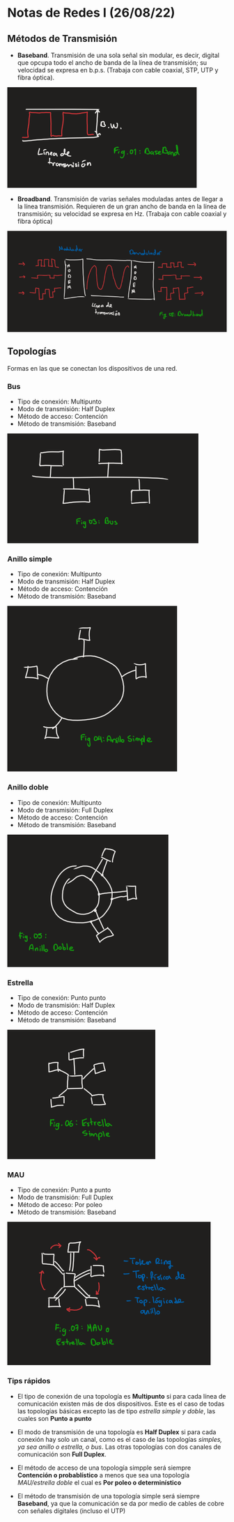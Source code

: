 # Notas de Redes I (26/08/22)
## Métodos de Transmisión
- **Baseband**. Transmisión de una sola señal sin modular, es decir, digital que opcupa todo el ancho de banda de la línea de transmisión; su velocidad se expresa en b.p.s. (Trabaja con cable coaxial, STP, UTP y fibra óptica).

![Figura 01: Diagrama Baseband](images/fig_01.PNG)

- **Broadband**. Transmisión de varias señales moduladas antes de llegar a la línea transmisión. Requieren de un gran ancho de banda en la línea de transmisión; su velocidad se expresa en Hz. (Trabaja con cable coaxial y fibra óptica)

![Figura 02: Diagrama Broadband](images/fig_02.PNG)

## Topologías
Formas en las que se conectan los dispositivos de una red. 
### **Bus**
- Tipo de conexión: Multipunto
- Modo de transmisión: Half Duplex
- Método de acceso: Contención
- Método de transmisión: Baseband

![Figure 03: Topología de Bus](images/fig_03.PNG)

### **Anillo simple**
- Tipo de conexión: Multipunto
- Modo de transmisión: Half Duplex
- Método de acceso: Contención
- Método de transmisión: Baseband

![Figure 04: Topología de Anillo simple](images/fig_04.PNG)

### **Anillo doble**
- Tipo de conexión: Multipunto
- Modo de transmisión: Full Duplex
- Método de acceso: Contención 
- Método de transmisión: Baseband

![Figure 05: Topología de Anillo doble](images/fig_05.PNG)

### **Estrella**
- Tipo de conexión: Punto punto
- Modo de transmisión: Half Duplex
- Método de acceso: Contención
- Método de transmisión: Baseband

![Figure 06: Topología de Estrella](images/fig_06.PNG)

### **MAU**
- Tipo de conexión: Punto a punto
- Modo de transmisión: Full Duplex
- Método de acceso: Por poleo
- Método de transmisión: Baseband

![Figure 07: Topología MAU](images/fig_07.PNG)

### Tips rápidos
- El tipo de conexión de una topología es **Multipunto** si para cada línea de comunicación existen más de dos dispositivos. Este es el caso de todas las topologías básicas excepto las de tipo *estrella simple y doble*, las cuales son **Punto a punto**

- El modo de transmisión de una topología es **Half Duplex** si para cada conexión hay solo un canal, como es el caso de las topologías *simples, ya sea anillo o estrella, o bus*. Las otras topologías con dos canales de comunicación son **Full Duplex**.

- El método de acceso de una topología simpple será siempre **Contención o probablístico** a menos que sea una topología *MAU/estrella doble* el cual es **Por poleo o determinístico**

- El método de transmisión de una topología simple será siempre **Baseband**, ya que la comunicación se da por medio de cables de cobre con señales dígitales (incluso el UTP)